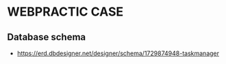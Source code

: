 # WEBPRACTIC CASE

## Database schema 
 - https://erd.dbdesigner.net/designer/schema/1729874948-taskmanager
